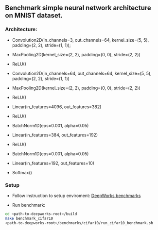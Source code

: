 ## Benchmark simple neural network architecture on MNIST dataset.

### Architecture:
- Convolution2D(in_channels=3, out_channels=64, kernel_size=(5, 5), padding=(2, 2), stride=(1, 1));
- MaxPooling2D(kernel_size=(2, 2), padding=(0, 0), stride=(2, 2))
- ReLU()

- Convolution2D(in_channels=64, out_channels=64, kernel_size=(5, 5), padding=(2, 2), stride=(1, 1))
- MaxPooling2D(kernel_size=(2, 2), padding=(0, 0), stride=(2, 2))
- ReLU()

- Linear(in_features=4096, out_features=382)
- ReLU()
- BatchNorm1D(eps=0.001, alpha=0.05)

- Linear(in_features=384, out_features=192)
- ReLU()
- BatchNorm1D(eps=0.001, alpha=0.05)

- Linear(in_features=192, out_features=10)
- Softmax()

### Setup
* Follow instruction to setup enviroment: [DeepWorks benchmarks](../README.md)

* Run benchmark:
```bash
cd <path-to-deepworks-root>/build
make benchmark_cifar10
<path-to-deepworks-root>/benchmarks/cifar10/run_cifar10_benchmark.sh
```
